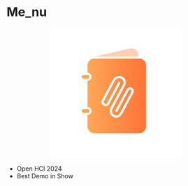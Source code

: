 # Me_nu

<div align="center">
  <img src="images/icon.png" alt="Alt text" width="300"/>
</div>

- Open HCI 2024
- Best Demo in Show